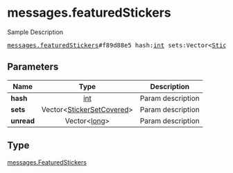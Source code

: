 # messages.featuredStickers

Sample Description

<pre>
<a href="../constructor/messages.featuredStickers.md">messages.featuredStickers</a>#f89d88e5 hash:<a href="../type/int.md">int</a> sets:Vector&lt;<a href="../type/StickerSetCovered.md">StickerSetCovered</a>&gt; unread:Vector&lt;<a href="../type/long.md">long</a>&gt; = <a href="../type/messages.FeaturedStickers.md">messages.FeaturedStickers</a>;</pre>
## Parameters

| Name | Type | Description |
|------|:----:|-------------|
| **hash** | <a href="../type/int.md">int</a> | Param description |
| **sets** | Vector&lt;<a href="../type/StickerSetCovered.md">StickerSetCovered</a>&gt; | Param description |
| **unread** | Vector&lt;<a href="../type/long.md">long</a>&gt; | Param description |

## Type

<a href="../type/messages.FeaturedStickers.md">messages.FeaturedStickers</a>
